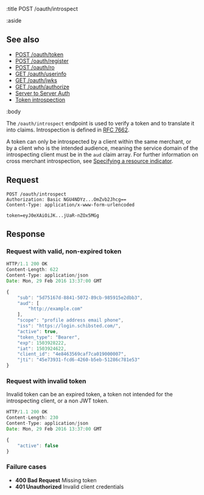 :title POST /oauth/introspect

:aside

## See also

* [POST /oauth/token](/oauth/token/)
* [POST /oauth/register](/oauth/register/)
* [POST /oauth/ro](/oauth/ro/)
* [GET /oauth/userinfo](/oauth/userinfo/)
* [GET /oauth/jwks](/oauth/jwks/)
* [GET /oauth/authorize](/oauth/authorize/)
* [Server to Server Auth](/s2s-auth/)
* [Token introspection](/token-introspection/)

:body

The `/oauth/introspect` endpoint is used to verify a token and to translate it into claims.
Introspection is defined in [RFC 7662](https://tools.ietf.org/html/rfc7662).

A token can only be introspected by a client within the same merchant, or by a client
who is the intended audience, meaning the service domain of the introspecting client
must be in the `aud` claim array. For further information on cross merchant introspection,
see [Specifying a resource indicator](http://techdocs.spid.no/authentication/).

## Request

```
POST /oauth/introspect
Authorization: Basic NGU4NDYz...OmZvb2Jhcg==
Content-Type: application/x-www-form-urlencoded

token=eyJ0eXAiOiJK...jUaR-nZOx5MGg
```

## Response

### Request with valid, non-expired token

```js
HTTP/1.1 200 OK
Content-Length: 622
Content-Type: application/json
Date: Mon, 29 Feb 2016 13:37:00 GMT

{
    "sub": "5d75167d-8841-5072-89cb-985915e2dbb3",
    "aud": [
        "http://example.com"
    ],
    "scope": "profile address email phone",
    "iss": "https://login.schibsted.com/",
    "active": true,
    "token_type": "Bearer",
    "exp": 1503928222,
    "iat": 1503924622,
    "client_id": "4e8463569caf7ca019000007",
    "jti": "45e73931-fcd6-4260-b5eb-51286c781e53"
}
```

### Request with invalid token

Invalid token can be an expired token, a token not intended for the introspecting
client, or a non JWT token.

```js
HTTP/1.1 200 OK
Content-Length: 230
Content-Type: application/json
Date: Mon, 29 Feb 2016 13:37:00 GMT

{
    "active": false
}
```

### Failure cases

* **400 Bad Request** <span class="faded">Missing token</span>
* **401 Unauthorized** <span class="faded">Invalid client credentials</span>
